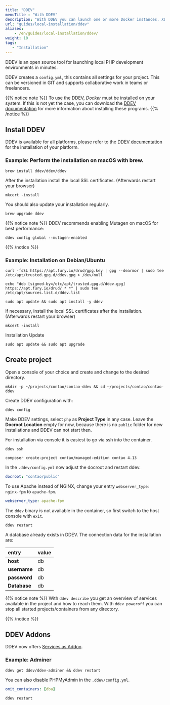 ```yaml
---
title: "DDEV"
menuTitle : "With DDEV"
description: "With DDEV you can launch one or more Docker instances. XDEBUG, MariaDB and MySQL in different versions, PHP and much more."
url: "guides/local-installation/ddev"
aliases:
    - /en/guides/local-installation/ddev/
weight: 10
tags: 
   - "Installation"
---
```


DDEV is an open source tool for launching local PHP development environments in minutes.

DDEV creates a `config.yml`, this contains all settings for your project. This can be versioned in GIT and supports collaborative work in teams or freelancers.

{{% notice note %}}
To use the DDEV, _Docker_ must be installed on your system. If this is not yet
the case, you can download the 
[DDEV documentation](https://ddev.readthedocs.io/en/stable/users/install/docker-installation/) for 
more information about installing these programs.
{{% /notice %}}


## Install DDEV

DDEV is available for all platforms, please refer to the [DDEV documentation](https://ddev.readthedocs.io/en/stable/users/install/ddev-installation/) for the installation of your platform.


### Example: Perform the installation on macOS with __brew__.

```shell
brew install ddev/ddev/ddev
```

After the installation install the local SSL certificates. (Afterwards restart your browser)

```shell
mkcert -install
```

You should also update your installation regularly.

```shell
brew upgrade ddev
```

{{% notice note %}}
DDEV recommends enabling Mutagen on macOS for best performance:

```shell
ddev config global --mutagen-enabled
```
{{% /notice %}}

### Example: Installation on Debian/Ubuntu

```shell
curl -fsSL https://apt.fury.io/drud/gpg.key | gpg --dearmor | sudo tee /etc/apt/trusted.gpg.d/ddev.gpg > /dev/null

echo "deb [signed-by=/etc/apt/trusted.gpg.d/ddev.gpg] https://apt.fury.io/drud/ * *" | sudo tee /etc/apt/sources.list.d/ddev.list

sudo apt update && sudo apt install -y ddev
```

If necessary, install the local SSL certificates after the installation. (Afterwards restart your browser)

```shell
mkcert -install
```

Installation Update

```shell
sudo apt update && sudo apt upgrade
```

## Create project

Open a console of your choice and create and change to the desired directory.

```shell
mkdir -p ~/projects/contao/contao-ddev && cd ~/projects/contao/contao-ddev
```

Create DDEV configuration with:

```shell
ddev config
```

Make DDEV settings, select `php` as __Project Type__ in any case. Leave the __Docroot Location__ empty for now, because there is no `public` folder for new installations and DDEV can not start then.

For installation via console it is easiest to go via ssh into the container.

```shell
ddev ssh
```

```shell
composer create-project contao/managed-edition contao 4.13
```

In the `.ddev/config.yml` now adjust the docroot and restart ddev.

```yml
docroot: "contao/public"
```

To use Apache instead of NGINX, change your entry `webserver_type: nginx-fpm` to `apache-fpm`.

```yml
webserver_type: apache-fpm
```

The `ddev` binary is not available in the container, so first switch to the host console with `exit`.

```shell
ddev restart
```

A database already exists in DDEV. The connection data for the installation are:

| entry | value |
|:--------------------|:----------------------|
| **host** | db |
| **username** | db |
| **password** | db |
| **Database** | db |

{{% notice note %}}
With `ddev describe` you get an overview of services available in the project and how to reach them. With `ddev poweroff` you can stop all started projects/containers from any directory.

{{% /notice %}}

## DDEV Addons

DDEV now offers [Services as Addon](https://ddev.readthedocs.io/en/latest/users/extend/additional-services/).

### Example: Adminer

```shell
ddev get ddev/ddev-adminer && ddev restart
```

You can also disable PHPMyAdmin in the `.ddev/config.yml`. 

```yml
omit_containers: [dba]
```

```shell
ddev restart
```
